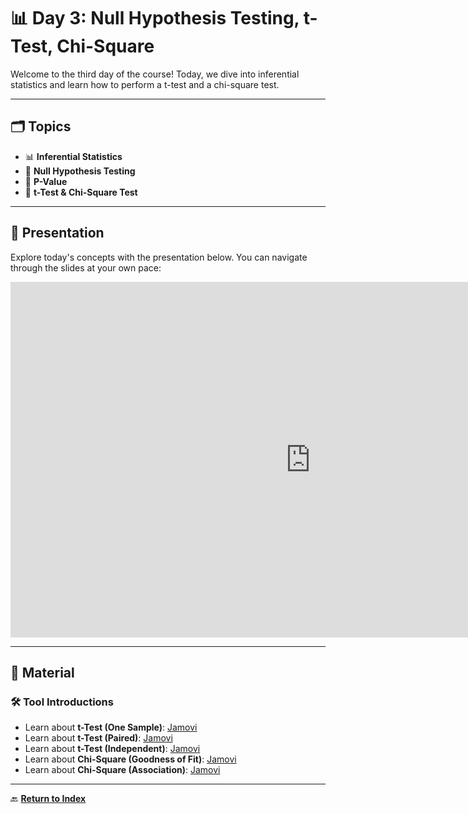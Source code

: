 # 📊 **Day 3: Null Hypothesis Testing, t-Test, Chi-Square**  

Welcome to the third day of the course! Today, we dive into inferential statistics and learn how to perform a t-test and a chi-square test.

---

## 🗂️ **Topics**

- 📊 **Inferential Statistics**  
- 🔎 **Null Hypothesis Testing**  
- 📐 **P-Value**  
- 🧮 **t-Test & Chi-Square Test**  

---

## 🎥 **Presentation**

Explore today's concepts with the presentation below. You can navigate through the slides at your own pace:  

<iframe src="https://docs.google.com/presentation/d/e/2PACX-1vSSpfSEfOSUlW342n-MJomjRtZC5hBoR-U_Jg2TogRV-640iyOVvEoqklQBCSQSiB0V-KgNBacQNVPc/embed?start=false&loop=false&delayms=3000" frameborder="0" width="960" height="569" allowfullscreen="true" mozallowfullscreen="true" webkitallowfullscreen="true"></iframe>

---

## 📂 **Material**

### **🛠️ Tool Introductions**  
- Learn about **t-Test (One Sample)**: [Jamovi](zeppo.md)  
- Learn about **t-Test (Paired)**: [Jamovi](chico.md)  
- Learn about **t-Test (Independent)**: [Jamovi](harpo.md)  
- Learn about **Chi-Square (Goodness of Fit)**: [Jamovi](randomness.md)  
- Learn about **Chi-Square (Association)**: [Jamovi](chapek9.md)  

---

🔙 **[Return to Index](index.md)**

